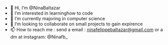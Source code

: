 - 👋 Hi, I’m @NinaBaltazar
- 👀 I’m interested in learninghow to  code
- 🌱 I’m currently majoring in computer science
- 💞️ I’m looking to collaborate on small projects to gain expirence 
- 📫 How to reach me : send a email : ninafelippebaltazar@gmail.com or a dm at instagram: @Ninafb_

<!---
NinaBaltazar/NinaBaltazar is a ✨ special ✨ repository because its `README.md` (this file) appears on your GitHub profile.
You can click the Preview link to take a look at your changes.
--->

